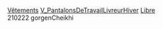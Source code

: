 [Vêtements](notes/equipements/L_Vetements.md) [V_PantalonsDeTravailLivreurHiver](notes/equipements/V_PantalonsDeTravailLivreurHiver.md) [Libre](notes/statut/S_Libre.md)\
210222 gorgenCheikhi